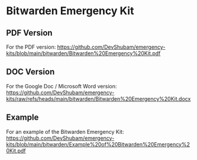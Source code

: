 # Bitwarden Emergency Kit

## PDF Version

For the PDF version: https://github.com/DevShubam/emergency-kits/blob/main/bitwarden/Bitwarden%20Emergency%20Kit.pdf

## DOC Version

For the Google Doc / Microsoft Word version: https://github.com/DevShubam/emergency-kits/raw/refs/heads/main/bitwarden/Bitwarden%20Emergency%20Kit.docx

## Example

For an example of the Bitwarden Emergency Kit: https://github.com/DevShubam/emergency-kits/blob/main/bitwarden/Example%20of%20Bitwarden%20Emergency%20Kit.pdf
